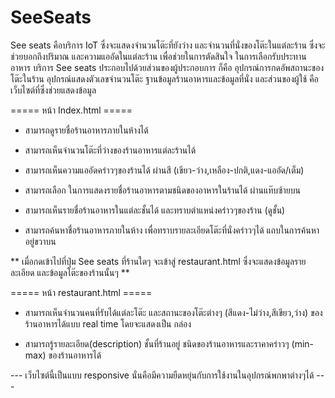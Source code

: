 # SeeSeats

See seats คือบริการ IoT ซึ่งจะแสดงจำนวนโต๊ะที่ยังว่าง และจำนวนที่นั่งของโต๊ะในแต่ละร้าน ซึ่งจะช่วยบอกถึงปริมาณ และความแออัดในแต่ละร้าน เพื่อช่วยในการตัดสินใจ ในการเลือกรับประทานอาหาร บริการ See seats ประกอบไปด้วยส่วนของผู้ประกอบการ ก็คือ อุปกรณ์การกดอัพสถานะของโต๊ะในร้าน อุปกรณ์แสดงตัวเลขจำนวนโต๊ะ ฐานข้อมูลร้านอาหารและข้อมูลที่นั่ง และส่วนของผู้ใช้ คือ เว็บไซต์ที่ซึ่งช่วยแสดงข้อมูล

===== หน้า Index.html =====

* สามารถดูรายชื่อร้านอาหารภายในห้างได้

* สามารถเห็นจำนวนโต๊ะที่ว่างของร้านอาหารแต่ละร้านได้

* สามารถเห็นความแออัดคร่าวๆของร้านได้ ผ่านสี (เขียว-ว่าง,เหลือง-ปกติ,แดง-แออัด/เต็ม)

* สามารถเลือก ในการแสดงรายชื่อร้านอาหารตามชนิดของอาหารในร้านได้ ผ่านแท๊บซ้ายบน

* สามารถเห็นรายชื่อร้านอาหารในแต่ละชั้นได้ และทราบตำแหน่งคร่าวๆของร้าน (ดูชั้น)

* สามารถค้นหาชื่อร้านอาหารภายในห้าง เพื่อทราบรายละเอียดโต๊ะที่นั่งคร่าวๆได้ แถบในการค้นหาอยู่ขวาบน

** เมื่อกดเข้าไปที่ปุ่ม See seats ที่ร้านใดๆ จะเข้าสู่ restaurant.html ซึ่งจะแสดงข้อมูลรายละเอียด และข้อมูลโต๊ะของร้านนั้นๆ **

===== หน้า restaurant.html =====

* สามารถเห็นจำนวนคนที่รับได้แต่ละโต๊ะ และสถานะของโต๊ะต่างๆ (สีแดง-ไม่ว่าง,สีเขียว,ว่าง) ของร้านอาหารได้แบบ real time โดยจะแสดงเป็น กล่อง 

* สามารถรู้รายละเอียด(description) ชั้นที่ร้านอยู่ ชนิดของร้านอาหารและราคาคร่าวๆ (min-max) ของร้านอาหารได้



--- เว็บไซต์นี้เป็นแบบ responsive นั่นคือมีความยืดหยุ่นกับการใช้งานในอุปกรณ์พกพาต่างๆได้ ---
